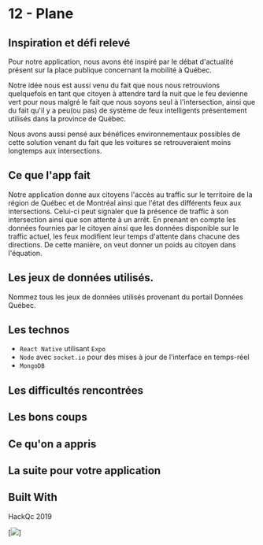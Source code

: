 # 12 - Plane


## Inspiration et défi relevé

Pour notre application, nous avons été inspiré par le débat d'actualité présent sur la 
place publique concernant la mobilité à Québec.

Notre idée nous est aussi venu du fait que nous nous retrouvions quelquefois 
en tant que citoyen à attendre tard la nuit que le feu devienne vert pour nous malgré le
fait que nous soyons seul à l'intersection, ainsi que du fait qu'il y a peu(ou pas) de 
système de feux intelligents présentement utilisés dans la province de Québec.

Nous avons aussi pensé aux bénéfices environnementaux possibles de cette solution venant
du fait que les voitures se retrouveraient moins longtemps aux intersections. 

<!--
D'où vous est venue cette idée ? Quel défi en lien avec le thème avez-vous relevé ?

– Améliorer la relation avec le citoyen

– Améliorer la mobilité de façon durable

– Améliorer la connaissance du territoire
-->

## Ce que l'app fait
<!--
Une courte description de votre solution.
-->
Notre application donne aux citoyens l'accès au traffic sur le territoire de la région de 
Québec et de Montréal ainsi que l'état des différents feux aux intersections. Celui-ci peut 
signaler que la présence de traffic à son intersection ainsi que son attente à un arrêt. En 
prenant en compte les données fournies par le citoyen ainsi que les données disponible sur 
le traffic actuel, les feux modifient leur temps d'attente dans chacune des directions. De 
cette manière, on veut donner un poids au citoyen dans l'équation.

## Les jeux de données utilisés.

Nommez tous les jeux de données utilisés provenant du portail Données Québec.

## Les technos

<!-- 
Qu'avez vous utilisé pour concevoir votre application.
-->

* `React Native` utilisant `Expo`
* `Node` avec `socket.io` pour des mises à jour de l'interface en temps-réel
* `MongoDB`

## Les difficultés rencontrées
## Les bons coups
## Ce qu'on a appris
## La suite pour votre application
## Built With

HackQc 2019

[![](https://cdn.discordapp.com/attachments/347875180342935563/551886132472971290/unknown.png)]
